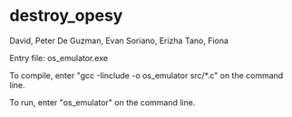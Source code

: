 # destroy\_opesy

David, Peter
De Guzman, Evan
Soriano, Erizha
Tano, Fiona

Entry file: os\_emulator.exe

To compile, enter "gcc -Iinclude -o os\_emulator src/\*.c" on the command line.

To run, enter "os\_emulator" on the command line.

